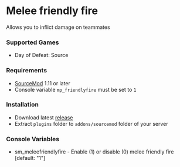 # Melee friendly fire

Allows you to inflict damage on teammates

### Supported Games

* Day of Defeat: Source

### Requirements

* [SourceMod](https://www.sourcemod.net) 1.11 or later
* Console variable `mp_friendlyfire` must be set to `1`

### Installation

* Download latest [release](https://github.com/dronelektron/melee-friendly-fire/releases)
* Extract `plugins` folder to `addons/sourcemod` folder of your server

### Console Variables

* sm_meleefriendlyfire - Enable (1) or disable (0) melee friendly fire [default: "1"]
